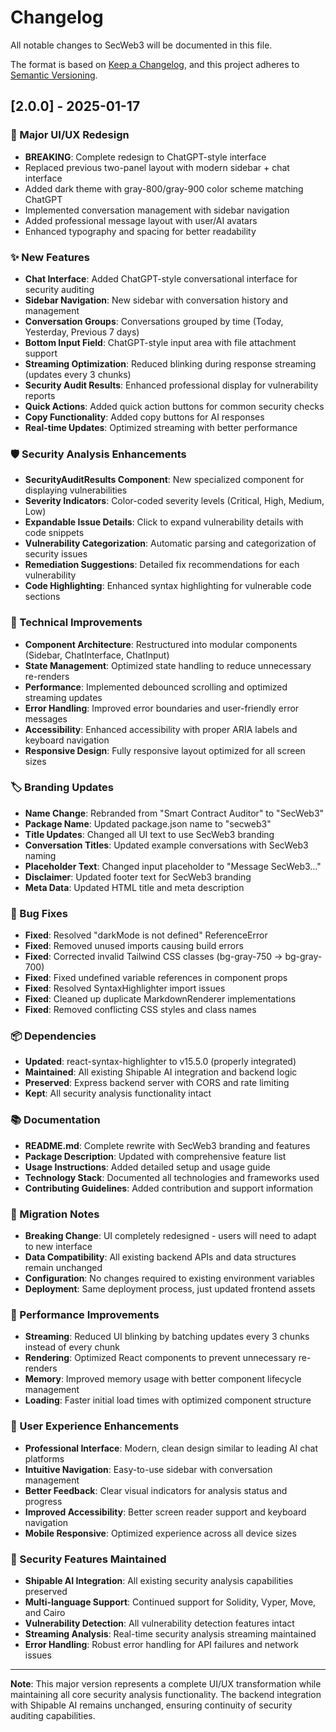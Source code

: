 # Changelog

All notable changes to SecWeb3 will be documented in this file.

The format is based on [Keep a Changelog](https://keepachangelog.com/en/1.0.0/),
and this project adheres to [Semantic Versioning](https://semver.org/spec/v2.0.0.html).

## [2.0.0] - 2025-01-17

### 🎨 Major UI/UX Redesign
- **BREAKING**: Complete redesign to ChatGPT-style interface
- Replaced previous two-panel layout with modern sidebar + chat interface
- Added dark theme with gray-800/gray-900 color scheme matching ChatGPT
- Implemented conversation management with sidebar navigation
- Added professional message layout with user/AI avatars
- Enhanced typography and spacing for better readability

### ✨ New Features
- **Chat Interface**: Added ChatGPT-style conversational interface for security auditing
- **Sidebar Navigation**: New sidebar with conversation history and management
- **Conversation Groups**: Conversations grouped by time (Today, Yesterday, Previous 7 days)
- **Bottom Input Field**: ChatGPT-style input area with file attachment support
- **Streaming Optimization**: Reduced blinking during response streaming (updates every 3 chunks)
- **Security Audit Results**: Enhanced professional display for vulnerability reports
- **Quick Actions**: Added quick action buttons for common security checks
- **Copy Functionality**: Added copy buttons for AI responses
- **Real-time Updates**: Optimized streaming with better performance

### 🛡️ Security Analysis Enhancements
- **SecurityAuditResults Component**: New specialized component for displaying vulnerabilities
- **Severity Indicators**: Color-coded severity levels (Critical, High, Medium, Low)
- **Expandable Issue Details**: Click to expand vulnerability details with code snippets
- **Vulnerability Categorization**: Automatic parsing and categorization of security issues
- **Remediation Suggestions**: Detailed fix recommendations for each vulnerability
- **Code Highlighting**: Enhanced syntax highlighting for vulnerable code sections

### 🔧 Technical Improvements
- **Component Architecture**: Restructured into modular components (Sidebar, ChatInterface, ChatInput)
- **State Management**: Optimized state handling to reduce unnecessary re-renders
- **Performance**: Implemented debounced scrolling and optimized streaming updates
- **Error Handling**: Improved error boundaries and user-friendly error messages
- **Accessibility**: Enhanced accessibility with proper ARIA labels and keyboard navigation
- **Responsive Design**: Fully responsive layout optimized for all screen sizes

### 🏷️ Branding Updates
- **Name Change**: Rebranded from "Smart Contract Auditor" to "SecWeb3"
- **Package Name**: Updated package.json name to "secweb3"
- **Title Updates**: Changed all UI text to use SecWeb3 branding
- **Conversation Titles**: Updated example conversations with SecWeb3 naming
- **Placeholder Text**: Changed input placeholder to "Message SecWeb3..."
- **Disclaimer**: Updated footer text for SecWeb3 branding
- **Meta Data**: Updated HTML title and meta description

### 🐛 Bug Fixes
- **Fixed**: Resolved "darkMode is not defined" ReferenceError
- **Fixed**: Removed unused imports causing build errors
- **Fixed**: Corrected invalid Tailwind CSS classes (bg-gray-750 → bg-gray-700)
- **Fixed**: Fixed undefined variable references in component props
- **Fixed**: Resolved SyntaxHighlighter import issues
- **Fixed**: Cleaned up duplicate MarkdownRenderer implementations
- **Fixed**: Removed conflicting CSS styles and class names

### 📦 Dependencies
- **Updated**: react-syntax-highlighter to v15.5.0 (properly integrated)
- **Maintained**: All existing Shipable AI integration and backend logic
- **Preserved**: Express backend server with CORS and rate limiting
- **Kept**: All security analysis functionality intact

### 📚 Documentation
- **README.md**: Complete rewrite with SecWeb3 branding and features
- **Package Description**: Updated with comprehensive feature list
- **Usage Instructions**: Added detailed setup and usage guide
- **Technology Stack**: Documented all technologies and frameworks used
- **Contributing Guidelines**: Added contribution and support information

### 🔄 Migration Notes
- **Breaking Change**: UI completely redesigned - users will need to adapt to new interface
- **Data Compatibility**: All existing backend APIs and data structures remain unchanged
- **Configuration**: No changes required to existing environment variables
- **Deployment**: Same deployment process, just updated frontend assets

### 🚀 Performance Improvements
- **Streaming**: Reduced UI blinking by batching updates every 3 chunks instead of every chunk
- **Rendering**: Optimized React components to prevent unnecessary re-renders
- **Memory**: Improved memory usage with better component lifecycle management
- **Loading**: Faster initial load times with optimized component structure

### 🎯 User Experience Enhancements
- **Professional Interface**: Modern, clean design similar to leading AI chat platforms
- **Intuitive Navigation**: Easy-to-use sidebar with conversation management
- **Better Feedback**: Clear visual indicators for analysis status and progress
- **Improved Accessibility**: Better screen reader support and keyboard navigation
- **Mobile Responsive**: Optimized experience across all device sizes

### 🔐 Security Features Maintained
- **Shipable AI Integration**: All existing security analysis capabilities preserved
- **Multi-language Support**: Continued support for Solidity, Vyper, Move, and Cairo
- **Vulnerability Detection**: All vulnerability detection features intact
- **Streaming Analysis**: Real-time security analysis streaming maintained
- **Error Handling**: Robust error handling for API failures and network issues

---

**Note**: This major version represents a complete UI/UX transformation while maintaining all core security analysis functionality. The backend integration with Shipable AI remains unchanged, ensuring continuity of security auditing capabilities.
